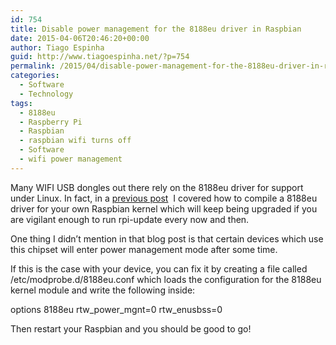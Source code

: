 ```yaml
---
id: 754
title: Disable power management for the 8188eu driver in Raspbian
date: 2015-04-06T20:46:20+00:00
author: Tiago Espinha
guid: http://www.tiagoespinha.net/?p=754
permalink: /2015/04/disable-power-management-for-the-8188eu-driver-in-raspbian/
categories:
  - Software
  - Technology
tags:
  - 8188eu
  - Raspberry Pi
  - Raspbian
  - raspbian wifi turns off
  - Software
  - wifi power management
---
```

Many WIFI USB dongles out there rely on the 8188eu driver for support under Linux. In fact, in a [previous post](http://www.tiagoespinha.net/2014/04/how-to-get-the-tp-link-tl-wn725n-working-on-raspberry-pi/)  I covered how to compile a 8188eu driver for your own Raspbian kernel which will keep being upgraded if you are vigilant enough to run rpi-update every now and then.

One thing I didn&#8217;t mention in that blog post is that certain devices which use this chipset will enter power management mode after some time.

If this is the case with your device, you can fix it by creating a file called /etc/modprobe.d/8188eu.conf which loads the configuration for the 8188eu kernel module and write the following inside:

options 8188eu rtw\_power\_mgnt=0 rtw_enusbss=0

Then restart your Raspbian and you should be good to go!

&nbsp;